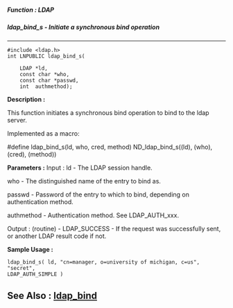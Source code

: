 ##### Function : LDAP
##### ldap_bind_s - Initiate a synchronous bind operation
---
```
#include <ldap.h>
int LNPUBLIC ldap_bind_s(

	LDAP *ld,
	const char *who,
	const char *passwd,
	int  authmethod);
```
**Description :**

This function initiates a synchronous bind operation to bind to the ldap server.

Implemented as a macro:

#define ldap_bind_s(ld, who, cred, method) ND_ldap_bind_s((ld), (who), (cred), 
(method))

**Parameters :**
Input :
ld  -  The LDAP session handle.

who  -  The distinguished name of the entry to bind as.

passwd  -  Password of the entry to which to bind, depending on authentication method.

authmethod  -  Authentication method.  See LDAP_AUTH_xxx.

Output :
(routine)  -  LDAP_SUCCESS  - If the request was successfully sent, or another LDAP result code if not.



**Sample Usage :**
```
ldap_bind_s( ld, "cn=manager, o=university of michigan, c=us", "secret", 
LDAP_AUTH_SIMPLE )
```
**See Also :**
[ldap_bind](/reference/Func/ldap_bind)
---
